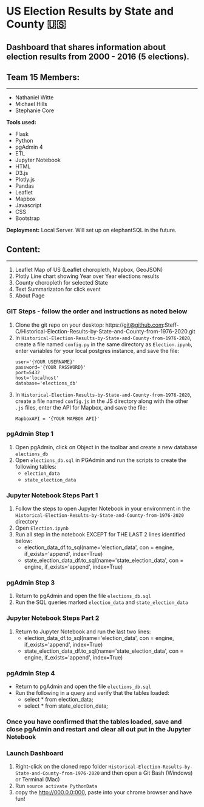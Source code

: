 # US Election Results by State and County :us:

## Dashboard that shares information about election results from 2000 - 2016 (5 elections).

## Team 15 Members:
---------------------
- Nathaniel Witte 
- Michael Hills 
- Stephanie Core



**Tools used:**
- Flask
- Python
- pgAdmin 4
- ETL 
- Jupyter Notebook
- HTML
- D3.js
- Plotly.js
- Pandas
- Leaflet 
- Mapbox 
- Javascript
- CSS 
- Bootstrap

**Deployment:** Local Server.  Will set up on elephantSQL in the future.

## Content:
-------------------
1. Leaflet Map of US (Leaflet choropleth, Mapbox, GeoJSON) 
2. Plotly Line chart showing Year over Year elections results
3. County choropleth for selected State
4. Text Summarizaton for click event
5. About Page 


### GIT Steps - follow the order and instructions as noted below
1. Clone the git repo on your desktop:
https://git@github.com:Steff-C/Historical-Election-Results-by-State-and-County-from-1976-2020.git 
1. In ``Historical-Election-Results-by-State-and-County-from-1976-2020``, create a file named ``config.py`` in the same directory as ``Election.ipynb``, enter variables for your local postgres instance, and save the file:
    ```
    user='{YOUR USERNAME}'
    password='{YOUR PASSWORD}'
    port=5432
    host='localhost'
    database='elections_db'
    ```
1. In  ``Historical-Election-Results-by-State-and-County-from-1976-2020``, create a file named ``config.js`` in the JS directory along with the other ``.js`` files, enter the API for Mapbox, and save the file:     
    ```
    MapboxAPI = '{YOUR MAPBOX API}'
    ```
### pgAdmin Step 1
1. Open pgAdmin, click on Object in the toolbar and create a new database ``elections_db``
1. Open ``elections_db.sql`` in PGAdmin and run the scripts to create the following tables:  
    - ``election_data``
    - ``state_election_data``

### Jupyter Notebook Steps Part 1
1. Follow the steps to open Jupyter Notebook in your environment in the ``Historical-Election-Results-by-State-and-County-from-1976-2020`` directory
1. Open ``Election.ipynb``
1. Run all step in the notebook EXCEPT for THE LAST 2 lines identified below:
    - election_data_df.to_sql(name='election_data', con = engine, if_exists='append', index=True)
    - state_election_data_df.to_sql(name='state_election_data', con = engine, if_exists='append', index=True)

### pgAdmin Step 3
1. Return to pgAdmin and open the file ``elections_db.sql``
1. Run the SQL queries marked ``election_data`` and ``state_election_data``

### Jupyter Notebook Steps Part 2
1. Return to Jupyter Notebook and run the last two lines:
    - election_data_df.to_sql(name='election_data', con = engine, if_exists='append', index=True)
    - state_election_data_df.to_sql(name='state_election_data', con = engine, if_exists='append', index=True)

### pgAdmin Step 4
- Return to pgAdmin and open the file ``elections_db.sql``
- Run the following in a query and verify that the tables loaded:
    - select * from election_data;
    - select * from state_election_data;

### Once you have confirmed that the tables loaded, save and close pgAdmin and restart and clear all out put in the Jupyter Notebook

### Launch Dashboard
1. Right-click on the cloned repo folder ``Historical-Election-Results-by-State-and-County-from-1976-2020`` and then open a Git Bash (Windows) or Terminal (Mac)
2. Run ``source activate PythonData``
3. copy the http://000.0.0:000, paste into your chrome browser and have fun!
